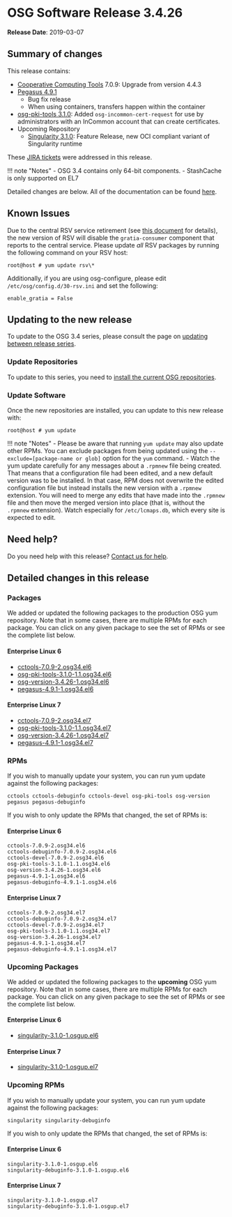 OSG Software Release 3.4.26
===========================

**Release Date**: 2019-03-07

Summary of changes
------------------

This release contains:

-   [Cooperative Computing Tools](https://ccl.cse.nd.edu/software/) 7.0.9: Upgrade from version 4.4.3
-   [Pegasus 4.9.1](https://pegasus.isi.edu/2019/03/06/pegasus-4-9-1-released/)
    -   Bug fix release
    -   When using containers, transfers happen within the container
-   [osg-pki-tools 3.1.0](https://github.com/opensciencegrid/osg-pki-tools/releases/tag/v3.1.0):
    Added `osg-incommon-cert-request` for use by administrators with an InCommon account that can create certificates.
-   Upcoming Repository
    -   [Singularity 3.1.0](https://github.com/sylabs/singularity/releases/tag/v3.1.0): Feature Release, new OCI compliant variant of Singularity runtime

These [JIRA tickets](https://jira.opensciencegrid.org/issues/?jql=project%20%3D%20SOFTWARE%20AND%20fixVersion%20%3D%203.4.26%20ORDER%20BY%20priority%20DESC%2C%20key%20DESC) were addressed in this release.

!!! note "Notes"
    -   OSG 3.4 contains only 64-bit components.
    -   StashCache is only supported on EL7

Detailed changes are below. All of the documentation can be found [here](/index.md).

Known Issues
------------

Due to the central RSV service retirement (see [this document](https://opensciencegrid.org/technology/policy/service-migrations-spring-2018/) for details),
the new version of RSV will disable the `gratia-consumer` component that reports to the central service.
Please update _all_ RSV packages by running the following command on your RSV host:

``` console
root@host # yum update rsv\*
```

Additionally, if you are using osg-configure, please edit `/etc/osg/config.d/30-rsv.ini` and set the following:

``` file
enable_gratia = False
```

Updating to the new release
---------------------------

To update to the OSG 3.4 series, please consult the page on [updating between release series](/release/release_series#updating-to-osg-35).

### Update Repositories

To update to this series, you need to [install the current OSG repositories](/common/yum#install-osg-repositories).

### Update Software

Once the new repositories are installed, you can update to this new release with:

``` console
root@host # yum update
```

!!! note "Notes"
    -   Please be aware that running `yum update` may also update other RPMs. You can exclude packages from being updated using the `--exclude=[package-name or glob]` option for the `yum` command.
    -   Watch the yum update carefully for any messages about a `.rpmnew` file being created. That means that a configuration file had been edited, and a new default version was to be installed. In that case, RPM does not overwrite the edited configuration file but instead installs the new version with a `.rpmnew` extension. You will need to merge any edits that have made into the `.rpmnew` file and then move the merged version into place (that is, without the `.rpmnew` extension). Watch especially for `/etc/lcmaps.db`, which every site is expected to edit.

Need help?
----------

Do you need help with this release? [Contact us for help](/common/help).

Detailed changes in this release
--------------------------------

### Packages

We added or updated the following packages to the production OSG yum repository. Note that in some cases, there are multiple RPMs for each package. You can click on any given package to see the set of RPMs or see the complete list below.

#### Enterprise Linux 6

-   [cctools-7.0.9-2.osg34.el6](https://koji.chtc.wisc.edu/koji/search?match=glob&type=build&terms=cctools-7.0.9-2.osg34.el6)
-   [osg-pki-tools-3.1.0-1.1.osg34.el6](https://koji.chtc.wisc.edu/koji/search?match=glob&type=build&terms=osg-pki-tools-3.1.0-1.1.osg34.el6)
-   [osg-version-3.4.26-1.osg34.el6](https://koji.chtc.wisc.edu/koji/search?match=glob&type=build&terms=osg-version-3.4.26-1.osg34.el6)
-   [pegasus-4.9.1-1.osg34.el6](https://koji.chtc.wisc.edu/koji/search?match=glob&type=build&terms=pegasus-4.9.1-1.osg34.el6)

#### Enterprise Linux 7

-   [cctools-7.0.9-2.osg34.el7](https://koji.chtc.wisc.edu/koji/search?match=glob&type=build&terms=cctools-7.0.9-2.osg34.el7)
-   [osg-pki-tools-3.1.0-1.1.osg34.el7](https://koji.chtc.wisc.edu/koji/search?match=glob&type=build&terms=osg-pki-tools-3.1.0-1.1.osg34.el7)
-   [osg-version-3.4.26-1.osg34.el7](https://koji.chtc.wisc.edu/koji/search?match=glob&type=build&terms=osg-version-3.4.26-1.osg34.el7)
-   [pegasus-4.9.1-1.osg34.el7](https://koji.chtc.wisc.edu/koji/search?match=glob&type=build&terms=pegasus-4.9.1-1.osg34.el7)

### RPMs

If you wish to manually update your system, you can run yum update against the following packages:

    cctools cctools-debuginfo cctools-devel osg-pki-tools osg-version pegasus pegasus-debuginfo

If you wish to only update the RPMs that changed, the set of RPMs is:

#### Enterprise Linux 6

``` file
cctools-7.0.9-2.osg34.el6
cctools-debuginfo-7.0.9-2.osg34.el6
cctools-devel-7.0.9-2.osg34.el6
osg-pki-tools-3.1.0-1.1.osg34.el6
osg-version-3.4.26-1.osg34.el6
pegasus-4.9.1-1.osg34.el6
pegasus-debuginfo-4.9.1-1.osg34.el6
```

#### Enterprise Linux 7

``` file
cctools-7.0.9-2.osg34.el7
cctools-debuginfo-7.0.9-2.osg34.el7
cctools-devel-7.0.9-2.osg34.el7
osg-pki-tools-3.1.0-1.1.osg34.el7
osg-version-3.4.26-1.osg34.el7
pegasus-4.9.1-1.osg34.el7
pegasus-debuginfo-4.9.1-1.osg34.el7
```

### Upcoming Packages

We added or updated the following packages to the **upcoming** OSG yum repository. Note that in some cases, there are multiple RPMs for each package. You can click on any given package to see the set of RPMs or see the complete list below.

#### Enterprise Linux 6

-   [singularity-3.1.0-1.osgup.el6](https://koji.chtc.wisc.edu/koji/search?match=glob&type=build&terms=singularity-3.1.0-1.osgup.el6)

#### Enterprise Linux 7

-   [singularity-3.1.0-1.osgup.el7](https://koji.chtc.wisc.edu/koji/search?match=glob&type=build&terms=singularity-3.1.0-1.osgup.el7)

### Upcoming RPMs

If you wish to manually update your system, you can run yum update against the following packages:

    singularity singularity-debuginfo

If you wish to only update the RPMs that changed, the set of RPMs is:

#### Enterprise Linux 6

``` file
singularity-3.1.0-1.osgup.el6
singularity-debuginfo-3.1.0-1.osgup.el6
```

#### Enterprise Linux 7

``` file
singularity-3.1.0-1.osgup.el7
singularity-debuginfo-3.1.0-1.osgup.el7
```
